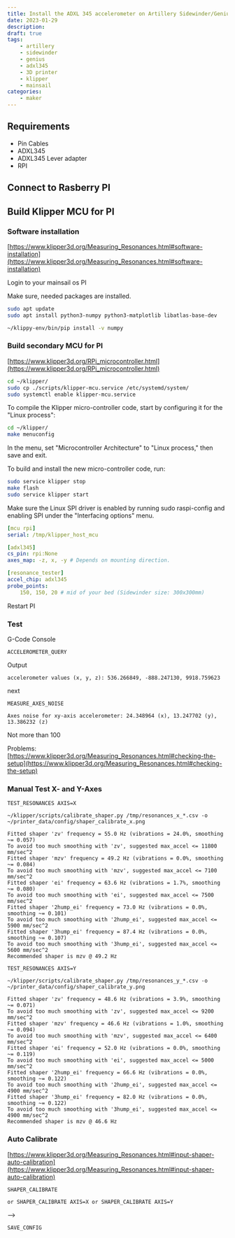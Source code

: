 ```yaml
---
title: Install the ADXL 345 accelerometer on Artillery Sidewinder/Genius and calibrate Klipper Resonance Compensation
date: 2023-01-29
description:
draft: true
tags:
    - artillery
    - sidewinder
    - genius
    - adxl345
    - 3D printer
    - klipper
    - mainsail
categories:
    - maker
---
```


## Requirements

-   Pin Cables
-   ADXL345
-   ADXL345 Lever adapter
-   RPI

## Connect to Rasberry PI

## Build Klipper MCU for PI

### Software installation

[https://www.klipper3d.org/Measuring_Resonances.html#software-installation](https://www.klipper3d.org/Measuring_Resonances.html#software-installation)

Login to your mainsail os PI

Make sure, needed packages are installed.

```sh
sudo apt update
sudo apt install python3-numpy python3-matplotlib libatlas-base-dev
```

```sh
~/klippy-env/bin/pip install -v numpy
```

### Build secondary MCU for PI

[https://www.klipper3d.org/RPi_microcontroller.html](https://www.klipper3d.org/RPi_microcontroller.html)

```sh
cd ~/klipper/
sudo cp ./scripts/klipper-mcu.service /etc/systemd/system/
sudo systemctl enable klipper-mcu.service
```

To compile the Klipper micro-controller code, start by configuring it for the "Linux process":

```sh
cd ~/klipper/
make menuconfig
```

In the menu, set "Microcontroller Architecture" to "Linux process," then save and exit.

To build and install the new micro-controller code, run:

```sh
sudo service klipper stop
make flash
sudo service klipper start
```

Make sure the Linux SPI driver is enabled by running sudo raspi-config and enabling SPI under the "Interfacing options" menu.

```yml
[mcu rpi]
serial: /tmp/klipper_host_mcu

[adxl345]
cs_pin: rpi:None
axes_map: -z, x, -y # Depends on mounting direction.

[resonance_tester]
accel_chip: adxl345
probe_points:
    150, 150, 20 # mid of your bed (Sidewinder size: 300x300mm)
```

Restart PI

### Test

G-Code Console

```
ACCELEROMETER_QUERY
```

Output

```
accelerometer values (x, y, z): 536.266849, -888.247130, 9918.759623
```

next

```
MEASURE_AXES_NOISE
```

```
Axes noise for xy-axis accelerometer: 24.348964 (x), 13.247702 (y), 13.386232 (z)
```

Not more than 100

Problems: [https://www.klipper3d.org/Measuring_Resonances.html#checking-the-setup](https://www.klipper3d.org/Measuring_Resonances.html#checking-the-setup)

### Manual Test X- and Y-Axes

```
TEST_RESONANCES AXIS=X
```

```
~/klipper/scripts/calibrate_shaper.py /tmp/resonances_x_*.csv -o ~/printer_data/config/shaper_calibrate_x.png

Fitted shaper 'zv' frequency = 55.0 Hz (vibrations = 24.0%, smoothing ~= 0.057)
To avoid too much smoothing with 'zv', suggested max_accel <= 11800 mm/sec^2
Fitted shaper 'mzv' frequency = 49.2 Hz (vibrations = 0.0%, smoothing ~= 0.084)
To avoid too much smoothing with 'mzv', suggested max_accel <= 7100 mm/sec^2
Fitted shaper 'ei' frequency = 63.6 Hz (vibrations = 1.7%, smoothing ~= 0.080)
To avoid too much smoothing with 'ei', suggested max_accel <= 7500 mm/sec^2
Fitted shaper '2hump_ei' frequency = 73.0 Hz (vibrations = 0.0%, smoothing ~= 0.101)
To avoid too much smoothing with '2hump_ei', suggested max_accel <= 5900 mm/sec^2
Fitted shaper '3hump_ei' frequency = 87.4 Hz (vibrations = 0.0%, smoothing ~= 0.107)
To avoid too much smoothing with '3hump_ei', suggested max_accel <= 5600 mm/sec^2
Recommended shaper is mzv @ 49.2 Hz
```

```
TEST_RESONANCES AXIS=Y
```

```
~/klipper/scripts/calibrate_shaper.py /tmp/resonances_y_*.csv -o ~/printer_data/config/shaper_calibrate_y.png

Fitted shaper 'zv' frequency = 48.6 Hz (vibrations = 3.9%, smoothing ~= 0.071)
To avoid too much smoothing with 'zv', suggested max_accel <= 9200 mm/sec^2
Fitted shaper 'mzv' frequency = 46.6 Hz (vibrations = 1.0%, smoothing ~= 0.094)
To avoid too much smoothing with 'mzv', suggested max_accel <= 6400 mm/sec^2
Fitted shaper 'ei' frequency = 52.0 Hz (vibrations = 0.0%, smoothing ~= 0.119)
To avoid too much smoothing with 'ei', suggested max_accel <= 5000 mm/sec^2
Fitted shaper '2hump_ei' frequency = 66.6 Hz (vibrations = 0.0%, smoothing ~= 0.122)
To avoid too much smoothing with '2hump_ei', suggested max_accel <= 4900 mm/sec^2
Fitted shaper '3hump_ei' frequency = 82.0 Hz (vibrations = 0.0%, smoothing ~= 0.122)
To avoid too much smoothing with '3hump_ei', suggested max_accel <= 4900 mm/sec^2
Recommended shaper is mzv @ 46.6 Hz
```

### Auto Calibrate

[https://www.klipper3d.org/Measuring_Resonances.html#input-shaper-auto-calibration](https://www.klipper3d.org/Measuring_Resonances.html#input-shaper-auto-calibration)

```
SHAPER_CALIBRATE

or SHAPER_CALIBRATE AXIS=X or SHAPER_CALIBRATE AXIS=Y
```

-->

```
SAVE_CONFIG
```
